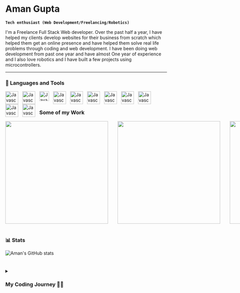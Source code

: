# Aman Gupta

**`Tech enthusiast (Web Development/Freelancing/Robotics)`**

I'm a Freelance Full Stack Web developer. Over the past half a year, I have helped my clients develop websites for their business from scratch which helped them get an online presence and have helped them solve real life problems through coding and web development. I have been doing web development from past one year and have almost One year of experience and I also love robotics and I have built a few projects using microcontrollers.

---
### 🧰 Languages and Tools

<img align="left" alt="Javascript" width="40px" style="padding-right:10px;" src="https://cdn.jsdelivr.net/gh/devicons/devicon/icons/javascript/javascript-original.svg" />
<img align="left" alt="Javascript" width="40px" style="padding-right:10px;" src="https://cdn.jsdelivr.net/gh/devicons/devicon/icons/nodejs/nodejs-original.svg" />
<!-- <img align="left" alt="Javascript" width="40px" style="padding-right:10px;background-color:white;" src="https://cdn.jsdelivr.net/gh/devicons/devicon/icons/express/express-original-wordmark.svg" /> -->
<img align="left" alt="Javascript" width="30px" style="padding-right:10px;" src="https://cdn.jsdelivr.net/gh/devicons/devicon/icons/express/express-original.svg" />
<img align="left" alt="Javascript" width="40px" style="padding-right:10px;" src="https://cdn.jsdelivr.net/gh/devicons/devicon/icons/mongodb/mongodb-original-wordmark.svg" />
<img align="left" alt="Javascript" width="40px" style="padding-right:10px;" src="https://cdn.jsdelivr.net/gh/devicons/devicon/icons/react/react-original-wordmark.svg" />
<img align="left" alt="Javascript" width="40px" style="padding-right:10px;" src="https://cdn.jsdelivr.net/gh/devicons/devicon/icons/redux/redux-original.svg" />
<img align="left" alt="Javascript" width="40px" style="padding-right:10px;" src="https://cdn.jsdelivr.net/gh/devicons/devicon/icons/html5/html5-original-wordmark.svg" />
<img align="left" alt="Javascript" width="40px" style="padding-right:10px;" src="https://cdn.jsdelivr.net/gh/devicons/devicon/icons/css3/css3-original-wordmark.svg" />
<img align="left" alt="Javascript" width="40px" style="padding-right:10px;" src="https://cdn.jsdelivr.net/gh/devicons/devicon/icons/materialui/materialui-original.svg" />
<img align="left" alt="Javascript" width="40px" style="padding-right:10px;" src="https://cdn.jsdelivr.net/gh/devicons/devicon/icons/python/python-original-wordmark.svg" />
<img align="left" alt="Javascript" width="40px" style="padding-right:10px;" src="https://cdn.jsdelivr.net/gh/devicons/devicon/icons/photoshop/photoshop-plain.svg" />
<br />

#

### Some of my Work
<div style="display:flex;width:100%;justify-content:space-between;">
  <a href="https://www.laviour.com/" target="_blank" style="margin-right:30px;">
    <img width="320" src="https://user-images.githubusercontent.com/63041409/230711982-550dd1d4-4bfa-4300-b478-126f9703c8fa.png"/>
  </a>
  <a href="http://www.pransivconcret.co.in/" target="_blank" style="margin-right:30px;">
    <img width="320" src="https://user-images.githubusercontent.com/63041409/230712110-b9b3eef9-0e4d-47d8-80b5-d7c5135c556f.png"/>
  </a>
  <a href="https://zany-tan-bat-vest.cyclic.app/" target="_blank" style="margin-right:30px;">
    <img width="320" src="https://user-images.githubusercontent.com/63041409/230712190-6c251745-9e4c-40b3-be28-8e361a5928b4.png"/>
  </a>
</div>
<br/>

### 📊 Stats

![Aman's GitHub stats](https://github-readme-stats.vercel.app/api?username=Aman-Gupta-404&show_icons=true&theme=vue-dark)

#

<details>
  <summary><h3>My Coding Journey 👨‍💻</h3></summary>
    I started my coding journey 5 years back learning about javascript and python through youtube videos and it has been an amazing journey ever since. I took up electronics and communication engineering as a subject as I was also interested in electronics and robotics. Along with my academics, I was actively involved in learning to code (develop websites) and I was also involved in a lot of social works. I learnt Full stack web development and have developed a few e-commerce website projects from scratch. I realized I had a good amount of knowledge and experience in the field of web development, therefore by the end of 2022, I decided to start freelancing and I found one client who was ready to pay to build his company's website and ever since I my freelancing career has been good with happy and satisfied customers.
</details>
